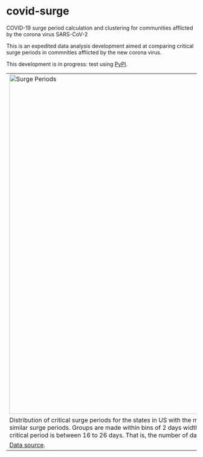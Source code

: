 # covid-surge
COVID-19 surge period calculation and clustering for communities afflicted by the corona virus SARS-CoV-2

This is an expedited data analysis development aimed at comparing critical surge periods in commnities afflicted by the new corona virus.

This development is in progress: test using [PyPI](https://pypi.org/project/covid-surge/).

|   |
|:---|
|<img  width="900" src="https://raw.githubusercontent.com/dpploy/covid-surge/master/readme/covid_group_surge_periods.png" title="Surge Periods"> |
| Distribution of critical surge periods for the states in US with the most evolved epidemic. There are 6 groups in US with similar surge periods. Groups are made within bins of 2 days width. The results are shown below. The range of the critical period is between 16 to 26 days. That is, the number of days the health system was stressed the most. |
| [Data source](https://github.com/CSSEGISandData/COVID-19/tree/master/csse_covid_19_data). |
